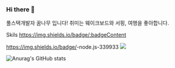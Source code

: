 ### Hi there 👋

풀스택개발자 꿈나무 입니다!
취미는 웨이크보드와 서핑, 여행을 좋아합니다.

Skils
https://img.shields.io/badge/:badgeContent

https://img.shields.io/badge/<LABEL>-node.js-339933
<img src="https://img.shields.io/badge/Android-3DDC84?style=flat-square&logo=Android&logoColor=white"/>

<!--
**minji856/minji856** is a ✨ _special_ ✨ repository because its `README.md` (this file) appears on your GitHub profile.

Here are some ideas to get you started:

- 🔭 I’m currently working on ...
- 🌱 I’m currently learning ...
- 👯 I’m looking to collaborate on ...
- 🤔 I’m looking for help with ...
- 💬 Ask me about ...
- 📫 How to reach me: ...
- 😄 Pronouns: ...
- ⚡ Fun fact: ...
-->
![Anurag's GitHub stats](https://github-readme-stats.vercel.app/api?username=minji856&show_icons=true&theme=radical)
